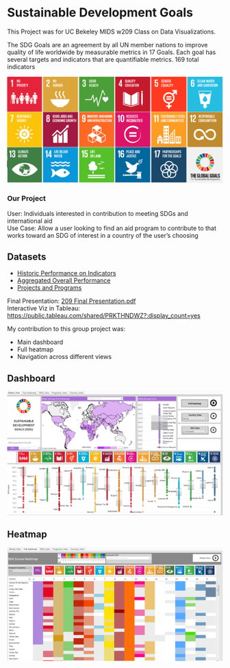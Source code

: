
# Sustainable Development Goals

This Project was for UC Bekeley MIDS w209 Class on Data Visualizations. 

The SDG Goals are an agreement by all UN member nations to improve quality of life worldwide by measurable metrics in 17 Goals.
Each goal has several targets and indicators that are quantifiable metrics. 169 total indicators 
   
![SDG goals](SDG%20goals.png)

### Our Project
User: Individuals interested in contribution to meeting SDGs and international aid   
Use Case: Allow a user looking to find an aid program to contribute to that works toward an SDG of interest in a country of the user’s choosing

## Datasets
* [Historic Performance on Indicators](https://data.worldbank.org/data-catalog/millennium-development-indicators)
* [Aggregated Overall Performance](http://www.sdgindex.org/)
* [Projects and Programs](d-portal.org)

Final Presentation:   [209 Final Presentation.pdf](209%20Final%20Presentation.pdf)   
Interactive Viz in Tableau: https://public.tableau.com/shared/PRKTHNDWZ?:display_count=yes   

My contribution to this group project was:
* Main dashboard 
* Full heatmap 
* Navigation across different views

## Dashboard

![UN SDG dashboard](SDG_UN_dashboard.png)   


## Heatmap
![UN SDG heatmap](full_heatmap.png)
